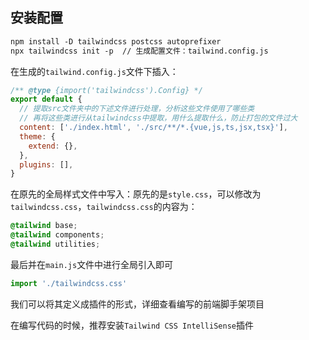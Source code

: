## 安装配置

```txt
npm install -D tailwindcss postcss autoprefixer
npx tailwindcss init -p  // 生成配置文件：tailwind.config.js
```

在生成的`tailwind.config.js`文件下插入：

```js
/** @type {import('tailwindcss').Config} */
export default {
  // 提取src文件夹中的下述文件进行处理，分析这些文件使用了哪些类
  // 再将这些类进行从tailwindcss中提取，用什么提取什么，防止打包的文件过大
  content: ['./index.html', './src/**/*.{vue,js,ts,jsx,tsx}'],
  theme: {
    extend: {},
  },
  plugins: [],
}
```

在原先的全局样式文件中写入：原先的是`style.css`，可以修改为`tailwindcss.css`，`tailwindcss.css`的内容为：

```css
@tailwind base;
@tailwind components;
@tailwind utilities;
```

最后并在`main.js`文件中进行全局引入即可

```ts
import './tailwindcss.css'
```

我们可以将其定义成插件的形式，详细查看编写的前端脚手架项目

在编写代码的时候，推荐安装`Tailwind CSS IntelliSense`插件